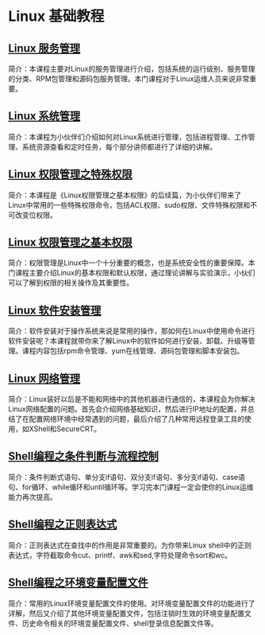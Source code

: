 ﻿Linux 基础教程
============

## [Linux 服务管理](/linux/server-manage.md)

简介：本课程主要对Linux的服务管理进行介绍，包括系统的运行级别、服务管理的分类、RPM包管理和源码包服务管理。本门课程对于Linux运维人员来说非常重要。

## [Linux 系统管理](/linux/server-manage.md)

简介：本课程为小伙伴们介绍如何对Linux系统进行管理，包括进程管理、工作管理、系统资源查看和定时任务，每个部分讲师都进行了详细的讲解。

## [Linux 权限管理之特殊权限](/linux/server-manage.md)

简介：本课程是《Linux权限管理之基本权限》的后续篇，为小伙伴们带来了Linux中常用的一些特殊权限命令，包括ACL权限、sudo权限、文件特殊权限和不可改变位权限。

## [Linux 权限管理之基本权限](/linux/server-manage.md)

简介：权限管理是Linux中一个十分重要的概念，也是系统安全性的重要保障。本门课程主要介绍Linux的基本权限和默认权限，通过理论讲解与实验演示，小伙们可以了解到权限的相关操作及其重要性。

## [Linux 软件安装管理](/linux/server-manage.md)

简介：软件安装对于操作系统来说是常用的操作，那如何在Linux中使用命令进行软件安装呢？本课程就带你来了解Linux中的软件如何进行安装、卸载、升级等管理。课程内容包括rpm命令管理、yum在线管理、源码包管理和脚本安装包。

## [Linux 网络管理](/linux/server-manage.md)

简介：Linux装好以后是不能和网络中的其他机器进行通信的，本课程会为你解决Linux网络配置的问题。首先会介绍网络基础知识，然后进行IP地址的配置，并总结了在配置网络环境中经常遇到的问题，最后介绍了几种常用远程登录工具的使用，如XShell和SecureCRT。

## [Shell编程之条件判断与流程控制](/shell/server-manage.md)

简介：条件判断式语句、单分支if语句、双分支if语句、多分支if语句、case语句、for循环、while循环和until循环等。学习完本门课程一定会使你的Linux运维能力再次提高。

## [Shell编程之正则表达式](/shell/server-manage.md)

简介：正则表达式在查找中的作用是非常重要的。为你带来Linux shell中的正则表达式，字符截取命令cut、printf、awk和sed,字符处理命令sort和wc。

## [Shell编程之环境变量配置文件](/shell/server-manage.md)

简介：常用的Linux环境变量配置文件的使用。对环境变量配置文件的功能进行了详解，然后又介绍了其他环境变量配置文件，包括注销时生效的环境变量配置文件、历史命令相关的环境变量配置文件、shell登录信息配置文件等。